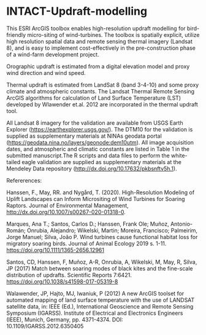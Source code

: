 # INTACT-Updraft-modelling

This ESRI ArcGIS toolbox enables high-resolution updraft modelling for bird-friendly micro-siting of wind-turbines. The toolbox is spatially explicit,  utilize high resolution spatial data and remote sensing thermal imagery (Landsat 8), and is easy to implement cost-effectively in the pre-construction phase of a wind-farm development project.

Orographic updraft is estimated from a digital elevation model and proxy wind direction and wind speed.

Thermal updraft is estimated from LandSat 8 (band 3-4-10) and some proxy climate and atmospheric constants. The Landsat Thermal Remote Sensing ArcGIS algorithms for calculation of Land Surface Temperature (LST) developed by Wlawender et.al. 2012 are incorporated in the thermal updraft tool.

All Landsat 8 imagery for the validation are available from USGS Earth Explorer (https://earthexplorer.usgs.gov/). The DTM10 for the validation is supplied as supplementary materials at NINAs geodata portal (https://geodata.nina.no/layers/geonode:dem10utm). All image acquisition dates, and atmospheric and climatic constants are listed in Table 1 in the submitted manuscript.The R scripts and data files to perform the white-tailed eagle validation are supplied as supplementary materials at the Mendeley Data repository (http://dx.doi.org/10.17632/pkbsnftv5h.1).

Refererences:

Hanssen, F., May, RR. and Nygård, T. (2020). High-Resolution Modeling of Uplift Landscapes can Inform Micrositing of Wind Turbines for Soaring Raptors. Journal of Environmental Management, http://dx.doi.org/10.1007/s00267-020-01318-0. 

Marques, Ana T.; Santos, Carlos D.; Hanssen, Frank Ole; Muñoz, Antonio-Román; Onrubia, Alejandro; Wikelski, Martin; Moreira, Francisco; Palmeirim, Jorge Manuel; Silva, João P. Wind turbines cause functional habitat loss for migratory soaring birds. Journal of Animal Ecology 2019 s. 1-11. https://doi.org/10.1111/1365-2656.12961

Santos, CD, Hanssen, F, Muñoz, A-R, Onrubia, A, Wikelski, M, May, R, Silva, JP (2017) Match between soaring modes of black kites and the fine-scale distribution of updrafts. Scientific Reports 7:6421. https://doi.org/10.1038/s41598-017-05319-8

Walawender, JP, Hajto, MJ, Iwaniuk, P (2012) A new ArcGIS toolset for automated mapping of land surface temperature with the use of LANDSAT satellite data, in: IEEE (Ed.), International Geoscience and Remote Sensing Symposium (IGARSS). Institute of Electrical and Electronics Engineers (IEEE), Munich, Germany, pp. 4371-4374. DOI: 10.1109/IGARSS.2012.6350405 
